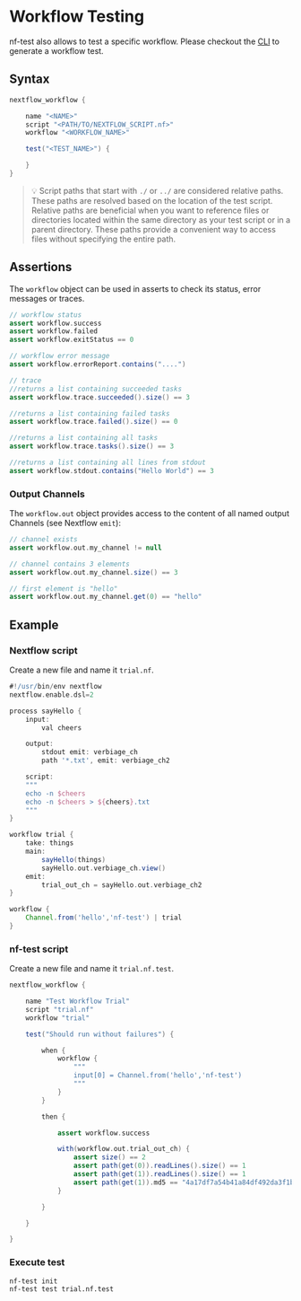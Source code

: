 # Workflow Testing

nf-test also allows to test a specific workflow. Please checkout the [CLI](../cli/generate.md) to generate a workflow test.

## Syntax

```Groovy
nextflow_workflow {

    name "<NAME>"
    script "<PATH/TO/NEXTFLOW_SCRIPT.nf>"
    workflow "<WORKFLOW_NAME>"

    test("<TEST_NAME>") {

    }
}
```

> :bulb: Script paths that start with `./` or `../` are considered relative paths. These paths are resolved based on the location of the test script. Relative paths are beneficial when you want to reference files or directories located within the same directory as your test script or in a parent directory. These paths provide a convenient way to access files without specifying the entire path.


## Assertions

The `workflow` object can be used in asserts to check its status, error messages or traces.

```groovy
// workflow status
assert workflow.success
assert workflow.failed
assert workflow.exitStatus == 0

// workflow error message
assert workflow.errorReport.contains("....")

// trace
//returns a list containing succeeded tasks
assert workflow.trace.succeeded().size() == 3

//returns a list containing failed tasks
assert workflow.trace.failed().size() == 0

//returns a list containing all tasks
assert workflow.trace.tasks().size() == 3

//returns a list containing all lines from stdout
assert workflow.stdout.contains("Hello World") == 3

```

### Output Channels

The `workflow.out` object provides access to the content of all named output Channels (see Nextflow `emit`):

```groovy
// channel exists
assert workflow.out.my_channel != null

// channel contains 3 elements
assert workflow.out.my_channel.size() == 3

// first element is "hello"
assert workflow.out.my_channel.get(0) == "hello"
```


## Example

### Nextflow script
Create a new file and name it `trial.nf`.

```Groovy
#!/usr/bin/env nextflow
nextflow.enable.dsl=2

process sayHello {
    input:
        val cheers

    output:
        stdout emit: verbiage_ch
        path '*.txt', emit: verbiage_ch2

    script:
    """
    echo -n $cheers
    echo -n $cheers > ${cheers}.txt
    """
}

workflow trial {
    take: things
    main:
        sayHello(things)
        sayHello.out.verbiage_ch.view()
    emit:
        trial_out_ch = sayHello.out.verbiage_ch2
}

workflow {
    Channel.from('hello','nf-test') | trial
}

```

### nf-test script
Create a new file and name it `trial.nf.test`.

```Groovy
nextflow_workflow {

    name "Test Workflow Trial"
    script "trial.nf"
    workflow "trial"

    test("Should run without failures") {

        when {
            workflow {
                """
                input[0] = Channel.from('hello','nf-test')
                """
            }
        }

        then {

            assert workflow.success

            with(workflow.out.trial_out_ch) {
                assert size() == 2
                assert path(get(0)).readLines().size() == 1
                assert path(get(1)).readLines().size() == 1
                assert path(get(1)).md5 == "4a17df7a54b41a84df492da3f1bab1e3"
            }

        }

    }

}

```

### Execute test
```
nf-test init
nf-test test trial.nf.test
```
